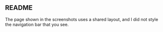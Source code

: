 ## README
The page shown in the screenshots uses a shared layout, and I did not style the navigation bar that you see.
